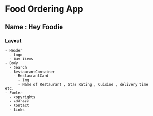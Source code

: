 # Food Ordering App

## Name : Hey Foodie

### Layout

    - Header
      - Logo
      - Nav Items
    - Body
      - Search
      - RestaurantContainer
        - RestaurantCard
          - Img
          - Name of Restaurant , Star Rating , Cuisine , delivery time etc..
    - Footer
      - copyrights
      - Address
      - Contact
      - Links
